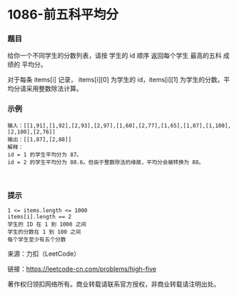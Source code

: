 # 1086-前五科平均分

### 题目

给你一个不同学生的分数列表，请按 学生的 id 顺序 返回每个学生 最高的五科 成绩的 平均分。

对于每条 items[i] 记录， items[i][0] 为学生的 id，items[i][1] 为学生的分数。平均分请采用整数除法计算。

### 示例

    输入：[[1,91],[1,92],[2,93],[2,97],[1,60],[2,77],[1,65],[1,87],[1,100],[2,100],[2,76]]
    输出：[[1,87],[2,88]]
    解释：
    id = 1 的学生平均分为 87。
    id = 2 的学生平均分为 88.6。但由于整数除法的缘故，平均分会被转换为 88。
 

### 提示

    1 <= items.length <= 1000
    items[i].length == 2
    学生的 ID 在 1 到 1000 之间
    学生的分数在 1 到 100 之间
    每个学生至少有五个分数

来源：力扣（LeetCode）

链接：https://leetcode-cn.com/problems/high-five

著作权归领扣网络所有。商业转载请联系官方授权，非商业转载请注明出处。